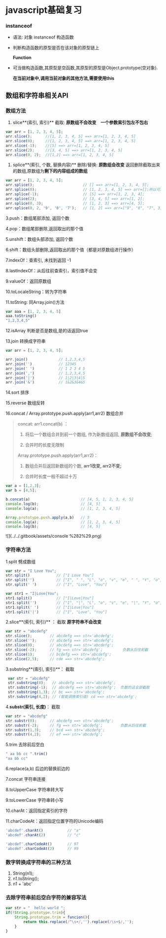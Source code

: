 # javascript基础复习

### instanceof

* 语法: 对象 instanceof 构造函数
* 判断构造函数的原型是否在该对象的原型链上

  **Function**

* 可当做构造函数,其原型是空函数,其原型的原型是Object.prototype\(空对象\).

  **在当前对象中,调用当前对象的其他方法,需要使用this**

## 数组和字符串相关API

### 数组方法

1. slice**\(索引, 索引\)** 截取:    **原数组不会改变　一个参数索引包左不包右**

```javascript
var arr = [1, 2, 3, 4, 5];
arr.slice();      //[1, 2, 3, 4, 5] ==> arr=[1, 2, 3, 4, 5]
arr.slice(0);     //[1, 2, 3, 4, 5] ==> arr=[1, 2, 3, 4, 5]
arr.slice(-1);    //[5] ==> arr=[1, 2, 3, 4, 5]
arr.slice(2);     //[3, 4, 5] ==> arr=[1, 2, 3, 4, 5]
arr.slice(0, 2);  //[1,2] ==> arr=[1, 2, 3, 4, 5]
```

1. splice**\(索引, 个数, 替换内容\)** 删除/替换:   **原数组会改变** 返回删除截取出来的数组,原数组为**剩下的内容组成的数组**

```javascript
var arr = [1, 2, 3, 4, 5];
arr.splice();                      // [] ==> arr=[1, 2, 3, 4, 5];
arr.splice(0);                     // [1, 2, 3, 4, 5] ==> arr=[];所以可用来清空数组
arr.splice(-1);                    // [5] ==> arr=[1, 2, 3, 4];
arr.splice(2);                     // [3, 4, 5] ==> arr=[1, 2];
arr.splice(0, 3);                  // [1, 2, 3] ==> arr=[4, 5];
arr.splice(0, 2, '9', '8', '7');   // [1, 2] ==> arr=["9", "8", "7", 3, 4, 5];
```

3.push：数组尾部添加, 返回个数

4.pop：数组尾部删除,返回取出的那个值

5.unshift：数组头部添加, 返回个数

6.shift：数组头部删除,返回取出的那个值（都是对原数组进行操作）

7.indexOf：查索引, 未找到返回 -1

8.lastIndexOf：从后往前查索引，索引值不会变

9.valueOf：返回原数组

10.toLocaleString：转为字符串

11.toString: 同Array.join\(\)方法

```javascript
var aaa = [1, 2, 3, 4, 5]
aaa.toString()
"1,2,3,4,5"
```

12.isArray 判断是否是数组,是的话返回true

13.join 转换成字符串

```javascript
var arr = [1, 2, 3, 4, 5];

arr.join()              // 1,2,3,4,5
arr.join('')            // 12345
arr.join(' ')           // 1 2 3 4 5
arr.join(',')           // 1,2,3,4,5
arr.join('|')           // 1|2|3|4|5
arr.join('&')           // 1&2&3&4&5
```

14.sort 排序

15.reverse 数组反转

16.concat / Array.prototype.push.apply\(arr1,arr2\) 数组合并

> concat: arr1.concat\(b\) ：
>
> 1. 将后一个数组合并到前一个数组, 作为新数组返回, **原数组不会改变**;
>
> 2. 合并时的长度无限制
>
> Array.prototype.push.apply\(arr1,arr2\)：
>
> 1. 数组合并后返回新数组的个数, **arr1改变, arr2不变;**
>
> 2. 合并时长度一般不超过十万

```javascript
var a = [1,2,3];
var b = [4,5];

b.concat(a)                       // [4, 5, 1, 2, 3, 4, 5]
console.log(b);                   // [4, 5]
console.log(a);                   // [1, 2, 3, 4, 5]

Array.prototype.push.apply(a,b)   // 5 
console.log(a);                   // [1, 2, 3, 4, 5]
console.log(b);                   // [4, 5]
```

![](../../.gitbook/assets/console %282%29.png)

### 字符串方法

1.split 劈成数组

```javascript
var str = "I Love You";
str.split()            // ["I Love You"]
str.split('')          // ["I", " ", "L", "o", "v", "e", " ", "Y", "o", "u"]
str.split(' ')         // ["I", "Love", "You"]

var str1 = "I|Love|You";
str1.split()           // ["I|Love|You"]
str1.split('')         // ["I", "|", "L", "o", "v", "e", "|", "Y", "o", "u"]
str1.split(' ')        // ["I|Love|You"]
str1.split('|')        // ["I", "Love", "You"]
```

2.slice**\(索引, 索引\)** ： 截取 **原字符串不会改变**

```javascript
var str = "abcdefg"
str.slice();        // abcdefg ==> str='abcdefg';
str.slice('');      // abcdefg ==> str='abcdefg';
str.slice(0);       // abcdefg ==> str='abcdefg';
str.slice(-2);      // fg ==> str='abcdefg';         负数从后往前截
str.slice(1);       // bcdefg ==> str='abcdefg';
str.slice(2,5);     // cde ==> str='abcdefg';
```

3.substring**\(索引, 索引\)**：  截取

```javascript
 var str = "abcdefg"
 str.substring(0);   // abcdefg ==> str='abcdefg';
 str.substring(-1);  // abcdefg ==> str='abcdefg';  负数的话全部截取
 str.substring(1,3); // bc ==> str='abcdefg';
 str.substring(4,2); // (智能调换索引值) cd ==> str='abcdefg';
```

4.**substr\(索引, 长度\)**：  截取

```javascript
var str = "abcdefg"
str.substr(0);      // abcdefg ==> str='abcdefg';
str.substr(-2);     // fg ==> str='abcdefg';        负数从后往前截
str.substr(1,3);    // bcd ==> str='abcdefg';
str.substr(4,2);    // ef ==> str='abcdefg';
```

5.trim 去除前后空白

```javascript
" aa bb cc ".trim()
"aa bb cc"
```

6.replace\(a,b\) 后边的替换前边的

7.concat 字符串连接

8.toUpperCase 字符串转大写

9.toLowerCase 字符串转小写

10.charAt：返回指定索引的字符

11.charCodeAt：返回指定位置字符的Unicode编码

```javascript
'abcdef'.charAt()           // "a"
'abcdef'.charAt(2)          // "c"

'abcdef'.charCodeAt()       // 97
'abcdef'.charCodeAt(2)      // 99
```

### 数字转换成字符串的三种方法

1. String\(n1\);
2. n1.toString\(\);
3. n1 + 'abc'

### 去除字符串前后空白字符的兼容写法

```javascript
var str = "  hello world ";
if(!String.prototype.trim){
    String.prototype.trim = funcion(){
        return this.replace(/^\s+/,'').replace(/\s+$/,'');
    }
}
```



